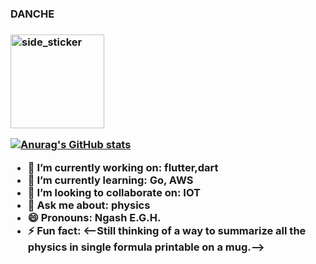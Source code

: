 
<h3>DANCHE<h3/>
<img align="top" width=150px height=150px alt="side_sticker" src="https://media.giphy.com/media/TEnXkcsHrP4YedChhA/giphy.gif" />

[![Anurag's GitHub stats](https://github-readme-stats.vercel.app/api?username=Genialngash&count_private=true&theme=dracula&show_icons=true)](https://github.com/anuraghazra/github-readme-stats)

- 🔭 I’m currently working on: flutter,dart
- 🌱 I’m currently learning:  Go, AWS
- 👯 I’m looking to collaborate on: IOT
- 💬 Ask me about: physics
- 😄 Pronouns: Ngash E.G.H.
- ⚡ Fun fact: <--Still thinking of a way to summarize all the physics in single formula printable on a mug.-->

<!-- [![Top Langs](https://github-readme-stats.vercel.app/api/top-langs/?username=Genialngash&langs_count=8&layout=compact)](https://github.com/anuraghazra/github-readme-stats) -->

